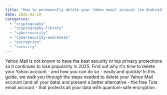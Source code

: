 ```yaml
---
title: "How to permanently delete your Yahoo email account (on Android | iPhone | PC)"
date: 2025-03-19
categories: 
  - "cryptography"
  - "cryptography-library"
  - "cybersecurity"
  - "cybersecurity-awareness"
  - "encryption"
  - "security"
---
```


Yahoo Mail is not known to have the best security or top privacy protections so it continues to lose popularity in 2025. Find out why it's time to delete your Yahoo account - and how you can do so - easily and quickly! In this guide, we walk you through the steps needed to delete your Yahoo Mail account (and all your data) and present a better alternative - the free Tuta email account - that protects all your data with quantum-safe encryption.
